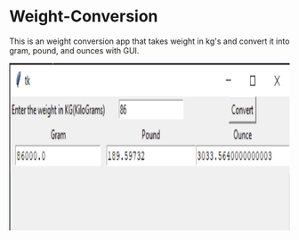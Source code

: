 # Weight-Conversion

This is an weight conversion app that takes weight in kg's and convert it into gram, pound, and ounces with GUI.

<img src="weight-conversion-1.png" height="300" width="900"></img>
